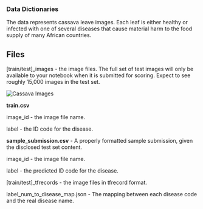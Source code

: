 ### Data Dictionaries
The data represents cassava leave images. Each leaf is either healthy or infected with one of several diseases that cause material harm to the food supply of many African countries.

## Files

[train/test]\_images - the image files. The full set of test images will only be available to your notebook when it is submitted for scoring. Expect to see roughly 15,000 images in the test set.

![Cassava Images](https://www.kaggleusercontent.com/kf/48038133/eyJhbGciOiJkaXIiLCJlbmMiOiJBMTI4Q0JDLUhTMjU2In0..q2Htz1rRGtBSHppj4EZN-Q.TJNNookByHOKLkyhX3HgYdF8tCNkisBeOuvUOwsEm9tXpOv85bovYy4s3o2f0cqvKymtdtCrnn7f7IDqogL9UKGTn6Zkl1zIupJqvijyH6zjVghTU6YDq-4OBFt3CXdHn3rccOJoQD59eEQd3Yxo_FGZJlnqXwtFqcWgCUg7FC3-sMbiFjMMslV8qsy7FmUhksXzhWpaqsvCumwuB6Nwu2YepCclGcjYqMpAgHLM3TKh-33yUcpz3qLVaLHBfamNpp8S1gZN9CEiroiH_QUCG-LkdJqWhJrmVNnVu_YMiVBdyOQwpkMt1OTgWgh5yudy7EVpSYsTTrqFrL7CyH66rVi-GPhBtLKwBsM4IAOJa2h_mH1rmuWRo-BHPeztAmuDO2tTrkVP7Z-y_QxgPkvjJkscZ7yDofaNBmhjX-HgvR9sIxLba9GeldVzEiuvk0DO0RErSMuL2f6pTtaSbbJxB53FpFDFlkvWm5P6mP8v2BNjUa7U2s9-DXvqmp7XoSPziHqfD87pQ0tGGYBgvJUIaehB3BQ3EebnWM72zyeYRTxH0vVoY0IYhNVD0b6tCqGxQOy_nHBm4Lx9tbfo-cQK6OpmPCYAsBj9T9ncgI9uUSuykrg9i9BFZpzwtgZI_3JnyZdJFFdkF32E_uueJIhyDM2ANXcPGpteLKUefsCkgqCTKqrTqwxVhA-tdidxqs65.bnuWpf754YRFPEsolSedcw/__results___files/__results___18_0.png)

**train.csv**

image_id - the image file name.

label - the ID code for the disease.

**sample_submission.csv** - A properly formatted sample submission, given the disclosed test set content.

image_id - the image file name.

label - the predicted ID code for the disease.

[train/test]\_tfrecords - the image files in tfrecord format.

label_num_to_disease_map.json - The mapping between each disease code and the real disease name.

